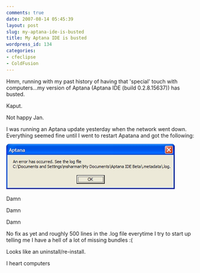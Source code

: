 ```yaml
---
comments: true
date: 2007-08-14 05:45:39
layout: post
slug: my-aptana-ide-is-busted
title: My Aptana IDE is busted
wordpress_id: 134
categories:
- cfeclipse
- ColdFusion
---
```


Hmm, running with my past history of having that 'special' touch with computers...my version of Aptana (Aptana IDE (build 0.2.8.15637)) has busted.

Kaput.

Not happy Jan.

I was running an Aptana update yesterday when the network went down. Everything seemed fine until I went to restart Apatana and got the following:

![Aptana error](/images/uploads/2007/08/aptana.jpg)

Damn

Damn

Damn

No fix as yet and roughly 500 lines in the .log file everytime I try to start up telling me I have a hell of a lot of missing bundles :(

Looks like an uninstall/re-install.

I heart computers
